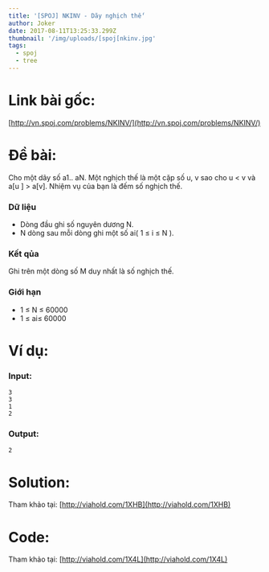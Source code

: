 ```yaml
---
title: '[SPOJ] NKINV - Dãy nghịch thế'
author: Joker
date: 2017-08-11T13:25:33.299Z
thumbnail: '/img/uploads/[spoj[nkinv.jpg'
tags:
  - spoj
  - tree
---
```

# Link bài gốc:

[http://vn.spoj.com/problems/NKINV/](http://vn.spoj.com/problems/NKINV/)

# Đề bài:

Cho một dãy số a1.. aN. Một nghịch thế là một cặp số u, v sao cho u &lt; v và a[u ] &gt; a[v]. Nhiệm vụ của bạn là đếm số nghịch thế.

### Dữ liệu

* Dòng đầu ghi số nguyên dương N.
* N dòng sau mỗi dòng ghi một số ai\( 1 ≤ i ≤ N \).

### Kết qủa

Ghi trên một dòng số M duy nhất là số nghịch thế.

### Giới hạn

* 1 ≤ N ≤ 60000
* 1 ≤ ai≤ 60000

# Ví dụ:

### Input:

```
3
3
1
2
``` 

### Output:

```
2
```

# Solution:

Tham khảo tại: [http://viahold.com/1XHB](http://viahold.com/1XHB)

# Code:

Tham khảo tại: [http://viahold.com/1X4L](http://viahold.com/1X4L)


